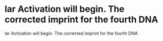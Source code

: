 # lar Activation will begin. The corrected imprint for the fourth DNA

lar Activation will begin. The corrected imprint for the fourth DNA